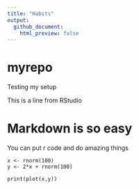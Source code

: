 ```yaml
---
title: "Habits"
output:
  github_document:
    html_preview: false
---
```

# myrepo
Testing my setup

This is a line from RStudio

# Markdown is so easy

You can put r code and do amazing things

```{r simulate_data}
x <- rnorm(100)
y <- 2*x + rnorm(100)

print(plot(x,y))
```
